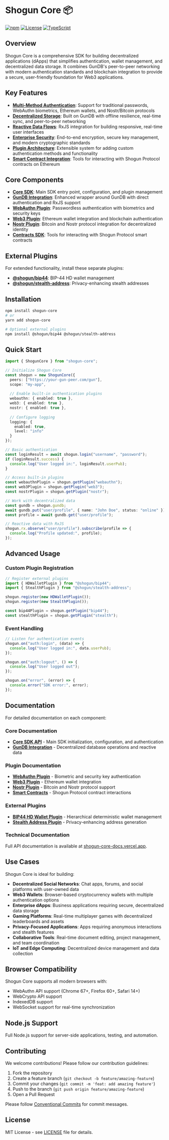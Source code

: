 # Shogun Core 📦

[![npm](https://img.shields.io/badge/npm-v1.2.5-blue)](https://www.npmjs.com/package/shogun-core)
[![License](https://img.shields.io/badge/license-MIT-yellow)](https://opensource.org/licenses/MIT)
[![TypeScript](https://img.shields.io/badge/TypeScript-5.3.3-blue)](https://www.typescriptlang.org/)

## Overview

Shogun Core is a comprehensive SDK for building decentralized applications (dApps) that simplifies authentication, wallet management, and decentralized data storage. It combines GunDB's peer-to-peer networking with modern authentication standards and blockchain integration to provide a secure, user-friendly foundation for Web3 applications.

## Key Features

- **[Multi-Method Authentication](wiki/core.md#authentication)**: Support for traditional passwords, WebAuthn biometrics, Ethereum wallets, and Nostr/Bitcoin protocols
- **[Decentralized Storage](wiki/gundb.md)**: Built on GunDB with offline resilience, real-time sync, and peer-to-peer networking
- **[Reactive Data Flows](wiki/gundb.md#reactive-programming-with-rxjs)**: RxJS integration for building responsive, real-time user interfaces
- **[Enterprise Security](wiki/core.md#security)**: End-to-end encryption, secure key management, and modern cryptographic standards
- **[Plugin Architecture](wiki/core.md#plugin-system)**: Extensible system for adding custom authentication methods and functionality
- **[Smart Contract Integration](wiki/contracts.md)**: Tools for interacting with Shogun Protocol contracts on Ethereum

## Core Components

- **[Core SDK](wiki/core.md)**: Main SDK entry point, configuration, and plugin management
- **[GunDB Integration](wiki/gundb.md)**: Enhanced wrapper around GunDB with direct authentication and RxJS support
- **[WebAuthn Plugin](wiki/webauthn.md)**: Passwordless authentication with biometrics and security keys
- **[Web3 Plugin](wiki/web3.md)**: Ethereum wallet integration and blockchain authentication
- **[Nostr Plugin](wiki/nostr.md)**: Bitcoin and Nostr protocol integration for decentralized identity
- **[Contracts SDK](wiki/contracts.md)**: Tools for interacting with Shogun Protocol smart contracts

## External Plugins

For extended functionality, install these separate plugins:

- **[@shogun/bip44](https://github.com/scobru/shogun-BIP44)**: BIP-44 HD wallet management
- **[@shogun/stealth-address](https://github.com/scobru/shogun-stealth-address)**: Privacy-enhancing stealth addresses

## Installation

```bash
npm install shogun-core
# or
yarn add shogun-core

# Optional external plugins
npm install @shogun/bip44 @shogun/stealth-address
```

## Quick Start

```typescript
import { ShogunCore } from "shogun-core";

// Initialize Shogun Core
const shogun = new ShogunCore({
  peers: ["https://your-gun-peer.com/gun"],
  scope: "my-app",
  
  // Enable built-in authentication plugins
  webauthn: { enabled: true },
  web3: { enabled: true },
  nostr: { enabled: true },
  
  // Configure logging
  logging: {
    enabled: true,
    level: "info"
  }
});

// Basic authentication
const loginResult = await shogun.login("username", "password");
if (loginResult.success) {
  console.log("User logged in:", loginResult.userPub);
}

// Access built-in plugins
const webauthnPlugin = shogun.getPlugin("webauthn");
const web3Plugin = shogun.getPlugin("web3");
const nostrPlugin = shogun.getPlugin("nostr");

// Work with decentralized data
const gundb = shogun.gundb;
await gundb.put("user/profile", { name: "John Doe", status: "online" });
const profile = await gundb.get("user/profile");

// Reactive data with RxJS
shogun.rx.observe("user/profile").subscribe(profile => {
  console.log("Profile updated:", profile);
});
```

## Advanced Usage

### Custom Plugin Registration

```typescript
// Register external plugins
import { HDWalletPlugin } from "@shogun/bip44";
import { StealthPlugin } from "@shogun/stealth-address";

shogun.register(new HDWalletPlugin());
shogun.register(new StealthPlugin());

const bip44Plugin = shogun.getPlugin("bip44");
const stealthPlugin = shogun.getPlugin("stealth");
```

### Event Handling

```typescript
// Listen for authentication events
shogun.on("auth:login", (data) => {
  console.log("User logged in:", data.userPub);
});

shogun.on("auth:logout", () => {
  console.log("User logged out");
});

shogun.on("error", (error) => {
  console.error("SDK error:", error);
});
```

## Documentation

For detailed documentation on each component:

### Core Documentation
- **[Core SDK API](wiki/core.md)** - Main SDK initialization, configuration, and authentication
- **[GunDB Integration](wiki/gundb.md)** - Decentralized database operations and reactive data

### Plugin Documentation
- **[WebAuthn Plugin](wiki/webauthn.md)** - Biometric and security key authentication
- **[Web3 Plugin](wiki/web3.md)** - Ethereum wallet integration
- **[Nostr Plugin](wiki/nostr.md)** - Bitcoin and Nostr protocol support
- **[Smart Contracts](wiki/contracts.md)** - Shogun Protocol contract interactions

### External Plugins
- **[BIP44 HD Wallet Plugin](https://github.com/scobru/shogun-BIP44)** - Hierarchical deterministic wallet management
- **[Stealth Address Plugin](https://github.com/scobru/shogun-stealth-address)** - Privacy-enhancing address generation

### Technical Documentation
Full API documentation is available at [shogun-core-docs.vercel.app](https://shogun-core-docs.vercel.app/).

## Use Cases

Shogun Core is ideal for building:

- **Decentralized Social Networks**: Chat apps, forums, and social platforms with user-owned data
- **Web3 Wallets**: Browser-based cryptocurrency wallets with multiple authentication options
- **Enterprise dApps**: Business applications requiring secure, decentralized data storage
- **Gaming Platforms**: Real-time multiplayer games with decentralized leaderboards and assets
- **Privacy-Focused Applications**: Apps requiring anonymous interactions and stealth features
- **Collaborative Tools**: Real-time document editing, project management, and team coordination
- **IoT and Edge Computing**: Decentralized device management and data collection

## Browser Compatibility

Shogun Core supports all modern browsers with:
- WebAuthn API support (Chrome 67+, Firefox 60+, Safari 14+)
- WebCrypto API support
- IndexedDB support
- WebSocket support for real-time synchronization

## Node.js Support

Full Node.js support for server-side applications, testing, and automation.

## Contributing

We welcome contributions! Please follow our contribution guidelines:

1. Fork the repository
2. Create a feature branch (`git checkout -b feature/amazing-feature`)
3. Commit your changes (`git commit -m 'feat: add amazing feature'`)
4. Push to the branch (`git push origin feature/amazing-feature`)
5. Open a Pull Request

Please follow [Conventional Commits](https://conventionalcommits.org/) for commit messages.

## License

MIT License - see [LICENSE](LICENSE) file for details.
